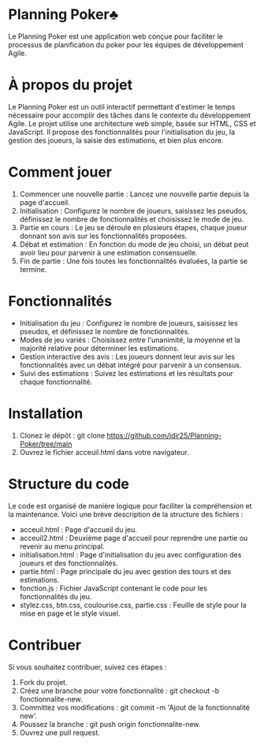 # Planning Poker♣️
Le Planning Poker est une application web conçue pour faciliter le processus de planification du poker pour les équipes de développement Agile.

# À propos du projet
Le Planning Poker est un outil interactif permettant d'estimer le temps nécessaire pour accomplir des tâches dans le contexte du développement Agile. Le projet utilise une architecture web simple, basée sur HTML, CSS et JavaScript. Il propose des fonctionnalités pour l'initialisation du jeu, la gestion des joueurs, la saisie des estimations, et bien plus encore.

# Comment jouer
 1.	Commencer une nouvelle partie : Lancez une nouvelle partie depuis la page d'accueil.
 2.	Initialisation : Configurez le nombre de joueurs, saisissez les pseudos, définissez le nombre de fonctionnalités et choisissez le mode de jeu.
 3.	Partie en cours : Le jeu se déroule en plusieurs étapes, chaque joueur donnant son avis sur les fonctionnalités proposées.
 4.	Débat et estimation : En fonction du mode de jeu choisi, un débat peut avoir lieu pour parvenir à une estimation consensuelle.
 5.	Fin de partie : Une fois toutes les fonctionnalités évaluées, la partie se termine.

# Fonctionnalités
*	Initialisation du jeu : Configurez le nombre de joueurs, saisissez les pseudos, et définissez le nombre de fonctionnalités.
* Modes de jeu variés : Choisissez entre l'unanimité, la moyenne et la majorité relative pour déterminer les estimations.
*	Gestion interactive des avis : Les joueurs donnent leur avis sur les fonctionnalités avec un débat intégré pour parvenir à un consensus.
*	Suivi des estimations : Suivez les estimations et les résultats pour chaque fonctionnalité.

# Installation
1.	Clonez le dépôt : git clone https://github.com/idir25/Planning-Poker/tree/main
2.	Ouvrez le fichier acceuil.html dans votre navigateur.
   
# Structure du code
Le code est organisé de manière logique pour faciliter la compréhension et la maintenance. Voici une brève description de la structure des fichiers :
*	acceuil.html : Page d'accueil du jeu.
*	acceuil2.html : Deuxième page d'accueil pour reprendre une partie ou revenir au menu principal.
*	initialisation.html : Page d'initialisation du jeu avec configuration des joueurs et des fonctionnalités.
*	partie.html : Page principale du jeu avec gestion des tours et des estimations.
*	fonction.js : Fichier JavaScript contenant le code pour les fonctionnalités du jeu.
*	stylez.css, btn.css, coulourise.css, partie.css : Feuille de style pour la mise en page et le style visuel.

# Contribuer
Si vous souhaitez contribuer, suivez ces étapes :
1.	Fork du projet.
2.	Créez une branche pour votre fonctionnalité : git checkout -b fonctionnalite-new.
3.	Committez vos modifications : git commit -m 'Ajout de la fonctionnalité new'.
4.	Poussez la branche : git push origin fonctionnalite-new.
5.	Ouvrez une pull request.
   


